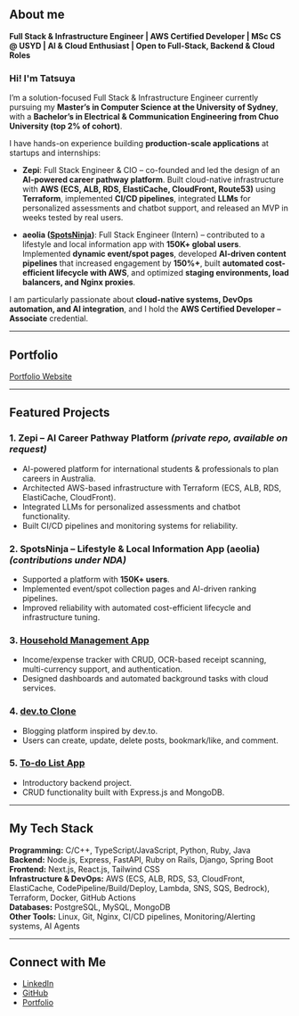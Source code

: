## About me  

**Full Stack & Infrastructure Engineer | AWS Certified Developer | MSc CS @ USYD | AI & Cloud Enthusiast | Open to Full-Stack, Backend & Cloud Roles**  

### Hi! I'm Tatsuya

I’m a solution-focused Full Stack & Infrastructure Engineer currently pursuing my **Master’s in Computer Science at the University of Sydney**, with a **Bachelor’s in Electrical & Communication Engineering from Chuo University (top 2% of cohort)**.  

I have hands-on experience building **production-scale applications** at startups and internships:  

- **Zepi**: Full Stack Engineer & CIO – co-founded and led the design of an **AI-powered career pathway platform**. Built cloud-native infrastructure with **AWS (ECS, ALB, RDS, ElastiCache, CloudFront, Route53)** using **Terraform**, implemented **CI/CD pipelines**, integrated **LLMs** for personalized assessments and chatbot support, and released an MVP in weeks tested by real users.  

- **aeolia ([SpotsNinja](https://spotsninja.com/))**: Full Stack Engineer (Intern) – contributed to a lifestyle and local information app with **150K+ global users**. Implemented **dynamic event/spot pages**, developed **AI-driven content pipelines** that increased engagement by **150%+**, built **automated cost-efficient lifecycle with AWS**, and optimized **staging environments, load balancers, and Nginx proxies**.  

I am particularly passionate about **cloud-native systems, DevOps automation, and AI integration**, and I hold the **AWS Certified Developer – Associate** credential.  

---

## Portfolio  
[Portfolio Website](https://tn-profile-one.vercel.app/)  

---

## Featured Projects  

### 1. Zepi – AI Career Pathway Platform *(private repo, available on request)*  
- AI-powered platform for international students & professionals to plan careers in Australia.  
- Architected AWS-based infrastructure with Terraform (ECS, ALB, RDS, ElastiCache, CloudFront).  
- Integrated LLMs for personalized assessments and chatbot functionality.  
- Built CI/CD pipelines and monitoring systems for reliability.  

### 2. SpotsNinja – Lifestyle & Local Information App (aeolia) *(contributions under NDA)*  
- Supported a platform with **150K+ users**.  
- Implemented event/spot collection pages and AI-driven ranking pipelines.  
- Improved reliability with automated cost-efficient lifecycle and infrastructure tuning.  

### 3. [Household Management App](https://github.com/Tatsuya-Naka/household-management-app)  
- Income/expense tracker with CRUD, OCR-based receipt scanning, multi-currency support, and authentication.  
- Designed dashboards and automated background tasks with cloud services.  

### 4. [dev.to Clone](https://github.com/Tatsuya-Naka/blogging-clone)  
- Blogging platform inspired by dev.to.  
- Users can create, update, delete posts, bookmark/like, and comment.  

### 5. [To-do List App](https://github.com/Tatsuya-Naka/To-do-list-using-Express.js-and-MongoDB)  
- Introductory backend project.  
- CRUD functionality built with Express.js and MongoDB.  

---

## My Tech Stack  

**Programming:** C/C++, TypeScript/JavaScript, Python, Ruby, Java  
**Backend:** Node.js, Express, FastAPI, Ruby on Rails, Django, Spring Boot
**Frontend:** Next.js, React.js, Tailwind CSS  
**Infrastructure & DevOps:** AWS (ECS, ALB, RDS, S3, CloudFront, ElastiCache, CodePipeline/Build/Deploy, Lambda, SNS, SQS, Bedrock), Terraform, Docker, GitHub Actions  
**Databases:** PostgreSQL, MySQL, MongoDB  
**Other Tools:** Linux, Git, Nginx, CI/CD pipelines, Monitoring/Alerting systems, AI Agents

---

## Connect with Me  

- [LinkedIn](https://www.linkedin.com/in/tatsuya-nakagomi-9231a7239/)  
- [GitHub](https://github.com/Tatsuya-Naka)  
- [Portfolio](https://tn-profile-one.vercel.app/)  
